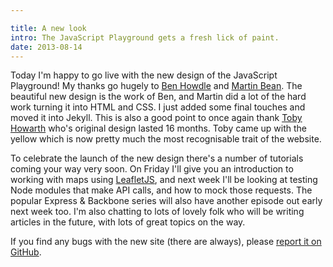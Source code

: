 ```yaml
---

title: A new look
intro: The JavaScript Playground gets a fresh lick of paint.
date: 2013-08-14
---
```


Today I'm happy to go live with the new design of the JavaScript Playground! My thanks go hugely to [Ben Howdle](http://twitter.com/benhowdle) and [Martin Bean](http://twitter.com/martinbean). The beautiful new design is the work of Ben, and Martin did a lot of the hard work turning it into HTML and CSS. I just added some final touches and moved it into Jekyll. This is also a good point to once again thank [Toby Howarth](http://twitter.com/tobyhowarth) who's original design lasted 16 months. Toby came up with the yellow which is now pretty much the most recognisable trait of the website.

To celebrate the launch of the new design there's a number of tutorials coming your way very soon. On Friday I'll give you an introduction to working with maps using [LeafletJS](http://leafletjs.com/), and next week I'll be looking at testing Node modules that make API calls, and how to mock those requests. The popular Express & Backbone series will also have another episode out early next week too. I'm also chatting to lots of lovely folk who will be writing articles in the future, with lots of great topics on the way.

If you find any bugs with the new site (there are always), please [report it on GitHub](https://github.com/jackfranklin/javascriptplayground.com/issues/new).
